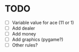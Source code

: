 # TODO
- [ ] Variable value for ace (11 or 1)
- [ ] Add dealer
- [ ] Add money
- [ ] Add graphics (pygame?)
- [ ] Other rules?
